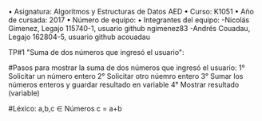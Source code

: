 • Asignatura: Algoritmos y Estructuras de Datos AED 
• Curso: K1051 
• Año de cursada: 2017
• Número de equipo: 
• Integrantes del equipo:
-Nicolás Gimenez, Legajo 115740-1, usuario github ngimenez83
-Andrés Couadau, Legajo 162804-5, usuario github acouadau

TP#1 "Suma de dos números que ingresó el usuario":

#Pasos para mostrar la suma de dos números que ingresó el usuario:
1° Solicitar un número entero
2° Solicitar otro núemro entero
3° Sumar los números enteros y guardar resultado en variable 
4° Mostrar resultado (variable)

#Léxico:
a,b,c ∈ Números
c = a+b
